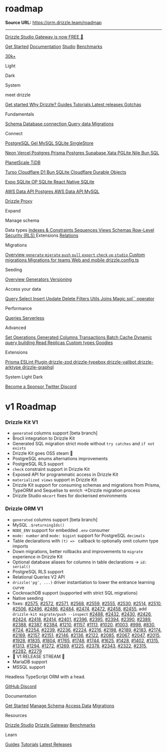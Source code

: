 # roadmap

**Source URL:** https://orm.drizzle.team/roadmap

---

[Drizzle Studio Gateway is now FREE 👀](https://gateway.drizzle.team/)

[ ](/)

[Get Started](/docs/get-started) [Documentation](/docs/overview) [Studio](/drizzle-studio/overview) [Benchmarks](/benchmarks)

[ 30k+ ](https://github.com/drizzle-team/drizzle-orm) [ ](/announcements)

Light 

Dark 

System 

meet drizzle

[ Get started ](/docs/get-started)[ Why Drizzle? ](/docs/overview)[ Guides ](/docs/guides)[ Tutorials ](/docs/tutorials)[ Latest releases ](/docs/latest-releases)[ Gotchas ](/docs/gotchas)

Fundamentals

[ Schema ](/docs/sql-schema-declaration)[ Database connection ](/docs/connect-overview)[ Query data ](/docs/data-querying)[ Migrations ](/docs/migrations)

Connect 

[ PostgreSQL ](/docs/get-started-postgresql)[ Gel ](/docs/get-started-gel)[ MySQL ](/docs/get-started-mysql)[ SQLite ](/docs/get-started-sqlite)[ SingleStore ](/docs/get-started-singlestore)

[ Neon ](/docs/connect-neon)[ Vercel Postgres ](/docs/connect-vercel-postgres)[ Prisma Postgres ](/docs/connect-prisma-postgres)[ Supabase ](/docs/connect-supabase)[ Xata ](/docs/connect-xata)[ PGLite ](/docs/connect-pglite)[ Nile ](/docs/connect-nile)[ Bun SQL ](/docs/connect-bun-sql)

[ PlanetScale ](/docs/connect-planetscale)[ TiDB ](/docs/connect-tidb)

[ Turso ](/docs/connect-turso)[ Cloudflare D1 ](/docs/connect-cloudflare-d1)[ Bun SQLite ](/docs/connect-bun-sqlite)[ Cloudflare Durable Objects ](/docs/connect-cloudflare-do)

[ Expo SQLite ](/docs/connect-expo-sqlite)[ OP SQLite ](/docs/connect-op-sqlite)[ React Native SQLite ](/docs/connect-react-native-sqlite)

[ AWS Data API Postgres ](/docs/connect-aws-data-api-pg)[ AWS Data API MySQL ](/docs/connect-aws-data-api-mysql)

[ Drizzle Proxy ](/docs/connect-drizzle-proxy)

Expand

Manage schema

Data types [ Indexes & Constraints ](/docs/indexes-constraints)[ Sequences ](/docs/sequences)[ Views ](/docs/views)[ Schemas ](/docs/schemas)[ Row-Level Security (RLS) ](/docs/rls) Extensions [ Relations ](/docs/relations)

Migrations

[ Overview ](/docs/kit-overview)[ `generate` ](/docs/drizzle-kit-generate)[ `migrate` ](/docs/drizzle-kit-migrate)[ `push` ](/docs/drizzle-kit-push)[ `pull` ](/docs/drizzle-kit-pull)[ `export` ](/docs/drizzle-kit-export)[ `check` ](/docs/drizzle-kit-check)[ `up` ](/docs/drizzle-kit-up)[ `studio` ](/docs/drizzle-kit-studio)[ Custom migrations ](/docs/kit-custom-migrations)[ Migrations for teams ](/docs/kit-migrations-for-teams)[ Web and mobile ](/docs/kit-web-mobile)[ drizzle.config.ts ](/docs/drizzle-config-file)

Seeding

[ Overview ](/docs/seed-overview)[ Generators ](/docs/seed-functions)[ Versioning ](/docs/seed-versioning)

Access your data

[ Query ](/docs/rqb)[ Select ](/docs/select)[ Insert ](/docs/insert)[ Update ](/docs/update)[ Delete ](/docs/delete)[ Filters ](/docs/operators)[ Utils ](/docs/query-utils)[ Joins ](/docs/joins)[ Magic sql`` operator ](/docs/sql)

Performance

[ Queries ](/docs/perf-queries)[ Serverless ](/docs/perf-serverless)

Advanced

[ Set Operations ](/docs/set-operations)[ Generated Columns ](/docs/generated-columns)[ Transactions ](/docs/transactions)[ Batch ](/docs/batch-api)[ Cache ](/docs/cache)[ Dynamic query building ](/docs/dynamic-query-building)[ Read Replicas ](/docs/read-replicas)[ Custom types ](/docs/custom-types)[ Goodies ](/docs/goodies)

Extensions

[ Prisma ](/docs/prisma)[ ESLint Plugin ](/docs/eslint-plugin)[ drizzle-zod ](/docs/zod)[ drizzle-typebox ](/docs/typebox)[ drizzle-valibot ](/docs/valibot)[ drizzle-arktype ](/docs/arktype)[ drizzle-graphql ](/docs/graphql)

System Light Dark

[ Become a Sponsor ](https://driz.link/sponsor) [ Twitter ](https://mobile.twitter.com/DrizzleORM) [ Discord ](https://discord.gg/yfjTbVXMW4)

# v1 Roadmap

### Drizzle Kit V1

  * `generated` columns support [beta branch]
  * Brocli integration to Drizzle Kit
  * Generated SQL migration strict mode without `try catches` and `if not exists`
  * Drizzle Kit goes OSS steam 🎉
  * PostgreSQL enums alternations improvements
  * PostgreSQL RLS support
  * `check` constraint support in Drizzle Kit
  * Exposed API for programmatic access in Drizzle Kit
  * `materialized views` support in Drizzle Kit
  * Drizzle Kit support for consuming schemas and migrations from Prisma, TypeORM and Sequelise to enrich ->Drizzle migration process
  * Drizzle Studio `mkcert` fixes for dockerised environments



### Drizzle ORM V1

  * `generated` columns support [beta branch]
  * MySQL `.$returningIds()`
  * `NODE_ENV` support for embedded `.env` consumer
  * `mode: number` and `mode: bigint` support for PostgreSQL `decimals`
  * Table declarations with `(t) => ` callback to optionally omit column type imports
  * Down migrations, better rollbacks and improvements to `migrate` experience in Drizzle Kit
  * Optional database aliases for columns in table declarations -> `id: serial()`
  * PostgreSQL RLS support
  * Relational Queries V2 API
  * `drizzle('pg', ...)` driver instantiation to lower the entrance learning curve
  * CockroachDB support (supported with strict SQL migrations)
  * Native seeding
  * fixes: [#2575](https://github.com/drizzle-team/drizzle-orm/issues/2575), [#2572](https://github.com/drizzle-team/drizzle-orm/issues/2572), [#2571](https://github.com/drizzle-team/drizzle-orm/issues/2571), [#2568](https://github.com/drizzle-team/drizzle-orm/issues/2568), [#2559](https://github.com/drizzle-team/drizzle-orm/issues/2559), [#2555](https://github.com/drizzle-team/drizzle-orm/issues/2555), [#2530](https://github.com/drizzle-team/drizzle-orm/issues/2530), [#2514](https://github.com/drizzle-team/drizzle-orm/issues/2514), [#2510](https://github.com/drizzle-team/drizzle-orm/issues/2510), [#2506](https://github.com/drizzle-team/drizzle-orm/issues/2506), [#2496](https://github.com/drizzle-team/drizzle-orm/issues/2496), [#2486](https://github.com/drizzle-team/drizzle-orm/issues/2486), [#2484](https://github.com/drizzle-team/drizzle-orm/issues/2484), [#2474](https://github.com/drizzle-team/drizzle-orm/issues/2474), [#2472](https://github.com/drizzle-team/drizzle-orm/issues/2472), [#2458](https://github.com/drizzle-team/drizzle-orm/issues/2458), [#2455](https://github.com/drizzle-team/drizzle-orm/issues/2455), add `drizzle-kit migrate/push --inspect` [#2488](https://github.com/drizzle-team/drizzle-orm/issues/2448), [#2432](https://github.com/drizzle-team/drizzle-orm/issues/2432), [#2430](https://github.com/drizzle-team/drizzle-orm/issues/2430), [#2426](https://github.com/drizzle-team/drizzle-orm/issues/2426), [#2424](https://github.com/drizzle-team/drizzle-orm/issues/2424), [#2418](https://github.com/drizzle-team/drizzle-orm/issues/2418), [#2414](https://github.com/drizzle-team/drizzle-orm/issues/2414), [#2401](https://github.com/drizzle-team/drizzle-orm/issues/2401), [#2396](https://github.com/drizzle-team/drizzle-orm/issues/2396), [#2395](https://github.com/drizzle-team/drizzle-orm/issues/2395), [#2394](https://github.com/drizzle-team/drizzle-orm/issues/2394), [#2390](https://github.com/drizzle-team/drizzle-orm/issues/2390), [#2389](https://github.com/drizzle-team/drizzle-orm/issues/2389), [#2388](https://github.com/drizzle-team/drizzle-orm/issues/2388), [#2387](https://github.com/drizzle-team/drizzle-orm/issues/2387), [#2384](https://github.com/drizzle-team/drizzle-orm/issues/2384), [#1210](https://github.com/drizzle-team/drizzle-orm/issues/1210), [#1157](https://github.com/drizzle-team/drizzle-orm/issues/1157), [#1113](https://github.com/drizzle-team/drizzle-orm/issues/1113), [#1020](https://github.com/drizzle-team/drizzle-orm/issues/1020), [#1003](https://github.com/drizzle-team/drizzle-orm/issues/1003), [#998](https://github.com/drizzle-team/drizzle-orm/issues/998), [#830](https://github.com/drizzle-team/drizzle-orm/issues/830), [#724](https://github.com/drizzle-team/drizzle-orm/issues/724), [#2254](https://github.com/drizzle-team/drizzle-orm/issues/2254), [#2239](https://github.com/drizzle-team/drizzle-orm/issues/2239), [#2236](https://github.com/drizzle-team/drizzle-orm/issues/2236), [#2224](https://github.com/drizzle-team/drizzle-orm/issues/2224), [#2216](https://github.com/drizzle-team/drizzle-orm/issues/2216), [#2198](https://github.com/drizzle-team/drizzle-orm/issues/2198), [#2189](https://github.com/drizzle-team/drizzle-orm/issues/2189), [#2183](https://github.com/drizzle-team/drizzle-orm/issues/2183), [#2174](https://github.com/drizzle-team/drizzle-orm/issues/2174), [#2169](https://github.com/drizzle-team/drizzle-orm/issues/2169), [#2157](https://github.com/drizzle-team/drizzle-orm/issues/2157), [#2151](https://github.com/drizzle-team/drizzle-orm/issues/2151), [#2146](https://github.com/drizzle-team/drizzle-orm/issues/2146), [#2136](https://github.com/drizzle-team/drizzle-orm/issues/2136), [#2122](https://github.com/drizzle-team/drizzle-orm/issues/2122), [#2085](https://github.com/drizzle-team/drizzle-orm/issues/2085), [#2067](https://github.com/drizzle-team/drizzle-orm/issues/2067), [#2047](https://github.com/drizzle-team/drizzle-orm/issues/2047), [#2015](https://github.com/drizzle-team/drizzle-orm/issues/2015), [#1928](https://github.com/drizzle-team/drizzle-orm/issues/1928), [#1835](https://github.com/drizzle-team/drizzle-orm/issues/1835), [#1804](https://github.com/drizzle-team/drizzle-orm/issues/1804), [#1765](https://github.com/drizzle-team/drizzle-orm/issues/1765), [#1748](https://github.com/drizzle-team/drizzle-orm/issues/1748), [#1744](https://github.com/drizzle-team/drizzle-orm/issues/1744), [#1625](https://github.com/drizzle-team/drizzle-orm/issues/1625), [#1428](https://github.com/drizzle-team/drizzle-orm/issues/1428), [#1402](https://github.com/drizzle-team/drizzle-orm/issues/1402), [#1315](https://github.com/drizzle-team/drizzle-orm/issues/1315), [#1313](https://github.com/drizzle-team/drizzle-orm/issues/1313), [#1294](https://github.com/drizzle-team/drizzle-orm/issues/1294), [#1272](https://github.com/drizzle-team/drizzle-orm/issues/1272), [#1269](https://github.com/drizzle-team/drizzle-orm/issues/1269), [#1225](https://github.com/drizzle-team/drizzle-orm/issues/1225), [#2378](https://github.com/drizzle-team/drizzle-orm/issues/2378), [#2343](https://github.com/drizzle-team/drizzle-orm/issues/2343), [#2322](https://github.com/drizzle-team/drizzle-orm/issues/2322), [#2315](https://github.com/drizzle-team/drizzle-orm/issues/2315), [#2282](https://github.com/drizzle-team/drizzle-orm/issues/2282), [#2279](https://github.com/drizzle-team/drizzle-orm/issues/2279)
  * 🎉 V1 RELEASE STREAM 🎉
  * MariaDB support
  * MSSQL support



[ ](/)

Headless TypeScript ORM with a head.

[ GitHub ](https://github.com/drizzle-team/drizzle-orm) [ Discord ](https://discord.gg/yfjTbVXMW4) [ ](https://twitter.com/DrizzleORM)

Documentation

[Get Started](/docs/overview) [Manage Schema](/docs/sql-schema-declaration) [Access Data](/docs/rqb) [Migrations](/docs/kit-overview)

Resources

[Drizzle Studio](/drizzle-studio/overview) [Drizzle Gateway](https://gateway.drizzle.team) [Benchmarks](/benchmarks)

Learn

[Guides](/docs/guides) [Tutorials](/docs/tutorials) [Latest Releases](/docs/latest-releases)
